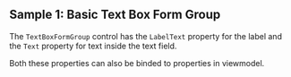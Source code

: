## Sample 1: Basic Text Box Form Group

The `TextBoxFormGroup` control has the `LabelText` property for the label and the `Text` property for text inside the text field.

Both these properties can also be binded to properties in viewmodel.
